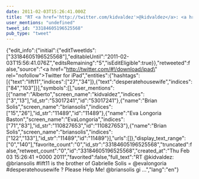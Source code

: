```yaml
---
date: 2011-02-03T15:26:41.000Z
title: "RT <a href='http://twitter.com/kidvaldez'>@kidvaldez</a>: <a href='http://twitter.com/briansolis'>@briansolis</a> #lift11 is the brother of Gabrielle Solis = <a href='http://twitter.com/evalongoria'>@evalongoria</a> #desperatehousewife ? Please Help Me! <a href='http://twitter.com/briansolis'>@briansolis</a> gi ...″"
user_mentions: "undefined"
tweet_id: "33184605196525568"
pub_type: "tweet"
---
```

{"edit_info":{"initial":{"editTweetIds":["33184605196525568"],"editableUntil":"2011-02-03T15:56:41.076Z","editsRemaining":"5","isEditEligible":true}},"retweeted":false,"source":"<a href=\"http://twitter.com/#!/download/ipad\" rel=\"nofollow\">Twitter for iPad</a>","entities":{"hashtags":[{"text":"lift11","indices":["27","34"]},{"text":"desperatehousewife","indices":["84","103"]}],"symbols":[],"user_mentions":[{"name":"Alberto","screen_name":"kidvaldez","indices":["3","13"],"id_str":"53017241","id":"53017241"},{"name":"Brian Solis","screen_name":"briansolis","indices":["15","26"],"id_str":"11489","id":"11489"},{"name":"Eva Longoria Baston","screen_name":"EvaLongoria","indices":["71","83"],"id_str":"110827653","id":"110827653"},{"name":"Brian Solis","screen_name":"briansolis","indices":["122","133"],"id_str":"11489","id":"11489"}],"urls":[]},"display_text_range":["0","140"],"favorite_count":"0","id_str":"33184605196525568","truncated":false,"retweet_count":"0","id":"33184605196525568","created_at":"Thu Feb 03 15:26:41 +0000 2011","favorited":false,"full_text":"RT @kidvaldez: @briansolis #lift11 is the brother of Gabrielle Solis = @evalongoria #desperatehousewife ? Please Help Me! @briansolis gi ...","lang":"en"}
